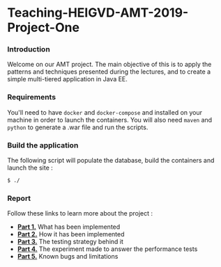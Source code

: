 # Teaching-HEIGVD-AMT-2019-Project-One

### Introduction

Welcome on our AMT project. The main objective of this is to apply the patterns and techniques presented during the lectures, and to create a simple multi-tiered application in Java EE.

### Requirements

You'll need to have `docker` and `docker-compose` and installed on your machine in order to launch the containers. You will also need `maven` and `python` to generate a .war file and run the scripts.

### Build the application

The following script will populate the database, build the containers and launch the site :

```bash
$ ./
```

### Report

Follow these links to learn more about the project :

* [**Part 1.**](doc/WHAT_IMPLEMENTED.md) What has been implemented
* **[Part 2.](doc/HOW_IMPLEMENTED.md)** How it has been implemented
* **[Part 3.](doc/TESTING_STRATEGY.md)** The testing strategy behind it
* **[Part 4.](doc/EXPERIMENT.md)** The experiment made to answer the performance tests
* **[Part 5.](doc/BUGS_LIMITATIONS.md)** Known bugs and limitations

 
